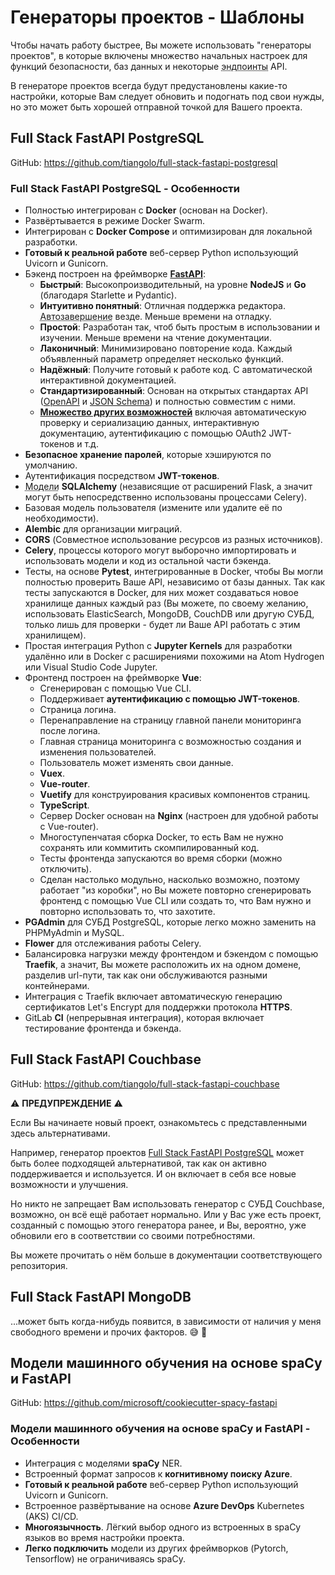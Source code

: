 # Генераторы проектов - Шаблоны

Чтобы начать работу быстрее, Вы можете использовать "генераторы проектов", в которые включены множество начальных настроек для функций безопасности, баз данных и некоторые  <abbr title="конечные точки">эндпоинты</abbr> API.

В генераторе проектов всегда будут предустановлены какие-то настройки, которые Вам следует обновить и подогнать под свои нужды, но это может быть хорошей отправной точкой для Вашего проекта.

## Full Stack FastAPI PostgreSQL

GitHub: <a href="https://github.com/tiangolo/full-stack-fastapi-postgresql" class="external-link" target="_blank">https://github.com/tiangolo/full-stack-fastapi-postgresql</a>

### Full Stack FastAPI PostgreSQL - Особенности

* Полностью интегрирован с **Docker** (основан на Docker).
* Развёртывается в режиме Docker Swarm.
* Интегрирован с **Docker Compose** и оптимизирован для локальной разработки.
* **Готовый к реальной работе** веб-сервер Python использующий Uvicorn и Gunicorn.
* Бэкенд построен на фреймворке <a href="https://github.com/tiangolo/fastapi" class="external-link" target="_blank">**FastAPI**</a>:
    * **Быстрый**: Высокопроизводительный, на уровне **NodeJS** и **Go** (благодаря Starlette и Pydantic).
    * **Интуитивно понятный**: Отличная поддержка редактора. <abbr title="также известное как автозаполнение, интеллектуальность">Автозавершение</abbr> везде. Меньше времени на отладку.
    * **Простой**: Разработан так, чтоб быть простым в использовании и изучении. Меньше времени на чтение документации.
    * **Лаконичный**: Минимизировано повторение кода. Каждый объявленный параметр определяет несколько функций.
    * **Надёжный**: Получите готовый к работе код. С автоматической интерактивной документацией.
    * **Стандартизированный**: Основан на открытых стандартах API (<a href="https://github.com/OAI/OpenAPI-Specification" class="external-link" target="_blank">OpenAPI</a> и <a href="https://json-schema.org/" class="external-link" target="_blank">JSON Schema</a>) и полностью совместим с ними.
    * <a href="https://fastapi.tiangolo.com/features/" class="external-link" target="_blank">**Множество других возможностей**</a> включая автоматическую проверку и сериализацию данных, интерактивную документацию, аутентификацию с помощью OAuth2 JWT-токенов и т.д.
* **Безопасное хранение паролей**, которые хэшируются по умолчанию.
* Аутентификация посредством **JWT-токенов**.
* <abbr title="Python-объекты связанные с базами данных">Модели</abbr>  **SQLAlchemy** (независящие от расширений Flask, а значит могут быть непосредственно использованы процессами Celery).
* Базовая модель пользователя (измените или удалите её по необходимости).
* **Alembic** для организации миграций.
* **CORS** (Совместное использование ресурсов из разных источников).
* **Celery**, процессы которого могут выборочно импортировать и использовать модели и код из остальной части бэкенда.
* Тесты, на основе **Pytest**, интегрированные в Docker, чтобы Вы могли полностью проверить Ваше API, независимо от базы данных. Так как тесты запускаются в Docker, для них может создаваться новое хранилище данных каждый раз (Вы можете, по своему желанию, использовать ElasticSearch, MongoDB, CouchDB или другую СУБД, только лишь для проверки - будет ли Ваше API работать с этим хранилищем).
* Простая интеграция Python с **Jupyter Kernels** для разработки удалённо или в Docker с расширениями похожими на  Atom Hydrogen или Visual Studio Code Jupyter.
* Фронтенд построен на фреймворке **Vue**:
    * Сгенерирован с помощью Vue CLI.
    * Поддерживает **аутентификацию с помощью JWT-токенов**.
    * Страница логина.
    * Перенаправление на страницу главной панели мониторинга после логина.
    * Главная страница мониторинга с возможностью создания и изменения пользователей.
    * Пользователь может изменять свои данные.
    * **Vuex**.
    * **Vue-router**.
    * **Vuetify** для конструирования красивых компонентов страниц.
    * **TypeScript**.
    * Сервер Docker основан на **Nginx** (настроен для удобной работы с Vue-router).
    * Многоступенчатая сборка Docker, то есть Вам не нужно сохранять или коммитить скомпилированный код.
    * Тесты фронтенда запускаются во время сборки (можно отключить).
    * Сделан настолько модульно, насколько возможно, поэтому работает "из коробки", но Вы можете повторно сгенерировать фронтенд с помощью Vue CLI или создать то, что Вам нужно и повторно использовать то, что захотите.
* **PGAdmin** для СУБД PostgreSQL, которые легко можно заменить на PHPMyAdmin и MySQL.
* **Flower** для отслеживания работы Celery.
* Балансировка нагрузки между фронтендом и бэкендом с помощью **Traefik**, а значит, Вы можете расположить их на одном домене, разделив url-пути, так как они обслуживаются разными контейнерами.
* Интеграция с Traefik включает автоматическую генерацию сертификатов Let's Encrypt для поддержки протокола **HTTPS**.
* GitLab **CI** (непрерывная интеграция), которая включает тестирование фронтенда и бэкенда.

## Full Stack FastAPI Couchbase

GitHub: <a href="https://github.com/tiangolo/full-stack-fastapi-couchbase" class="external-link" target="_blank">https://github.com/tiangolo/full-stack-fastapi-couchbase</a>

⚠️ **ПРЕДУПРЕЖДЕНИЕ** ⚠️

Если Вы начинаете новый проект, ознакомьтесь с представленными здесь альтернативами.

Например, генератор проектов <a href="https://github.com/tiangolo/full-stack-fastapi-postgresql" class="external-link" target="_blank">Full Stack FastAPI PostgreSQL</a> может быть более подходящей альтернативой, так как он активно поддерживается и используется. И он включает в себя все новые возможности и улучшения.

Но никто не запрещает Вам использовать генератор с СУБД Couchbase, возможно, он всё ещё работает нормально. Или у Вас уже есть проект, созданный с помощью этого генератора ранее, и Вы, вероятно, уже обновили его в соответствии со своими потребностями.

Вы можете прочитать о нём больше в документации соответствующего репозитория.

## Full Stack FastAPI MongoDB

...может быть когда-нибудь появится, в зависимости от наличия у меня свободного времени и прочих факторов. 😅 🎉

## Модели машинного обучения на основе spaCy и FastAPI

GitHub: <a href="https://github.com/microsoft/cookiecutter-spacy-fastapi" class="external-link" target="_blank">https://github.com/microsoft/cookiecutter-spacy-fastapi</a>

### Модели машинного обучения на основе spaCy и FastAPI - Особенности

* Интеграция с моделями **spaCy** NER.
* Встроенный формат запросов к **когнитивному поиску Azure**.
* **Готовый к реальной работе** веб-сервер Python использующий Uvicorn и Gunicorn.
* Встроенное развёртывание на основе **Azure DevOps** Kubernetes (AKS) CI/CD.
* **Многоязычность**. Лёгкий выбор одного из встроенных в spaCy языков во время настройки проекта.
* **Легко подключить** модели из других фреймворков (Pytorch, Tensorflow) не ограничиваясь spaCy.
